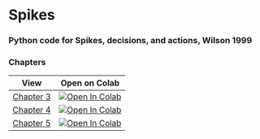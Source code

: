 # Spikes 

### Python code for Spikes, decisions, and actions, Wilson 1999


### Chapters


| View    | Open on Colab    |
|--------------|--------------|
| [Chapter 3](https://github.com/Ziaeemehr/spikes/blob/main/docs/examples/chap_03.ipynb)| <a href="https://colab.research.google.com/github/Ziaeemehr/spikes/blob/main/docs/examples/chap_03.ipynb" target="_parent"><img src="https://colab.research.google.com/assets/colab-badge.svg" alt="Open In Colab"/></a>|
| [Chapter 4](https://github.com/Ziaeemehr/spikes/blob/main/docs/examples/chap_04.ipynb)| <a href="https://colab.research.google.com/github/Ziaeemehr/spikes/blob/main/docs/examples/chap_04.ipynb" target="_parent"><img src="https://colab.research.google.com/assets/colab-badge.svg" alt="Open In Colab"/></a>|
| [Chapter 5](https://github.com/Ziaeemehr/spikes/blob/main/docs/examples/chap_05.ipynb)| <a href="https://colab.research.google.com/github/Ziaeemehr/spikes/blob/main/docs/examples/chap_05.ipynb" target="_parent"><img src="https://colab.research.google.com/assets/colab-badge.svg" alt="Open In Colab"/></a>|
